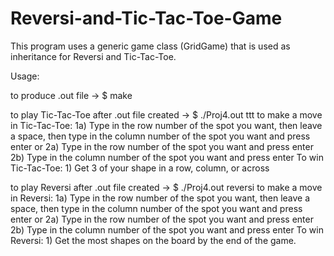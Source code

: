 # Reversi-and-Tic-Tac-Toe-Game
This program uses a generic game class (GridGame) that is used as inheritance for Reversi and Tic-Tac-Toe.


Usage: 

to produce .out file -> $ make

to play Tic-Tac-Toe after .out file created -> $ ./Proj4.out ttt
to make a move in Tic-Tac-Toe:
	1a) Type in the row number of the spot you want, then leave a space, then type in the column number of the spot you want and press enter
		or 
	2a) Type in the row number of the spot you want and press enter
	2b) Type in the column number of the spot you want and press enter
To win Tic-Tac-Toe:
	1) Get 3 of your shape in a row, column, or across

to play Reversi after .out file created -> $ ./Proj4.out reversi
to make a move in Reversi: 
	1a) Type in the row number of the spot you want, then leave a space, then type in the column number of the spot you want and press enter
		or 
	2a) Type in the row number of the spot you want and press enter
	2b) Type in the column number of the spot you want and press enter
To win Reversi:
	1) Get the most shapes on the board by the end of the game.
